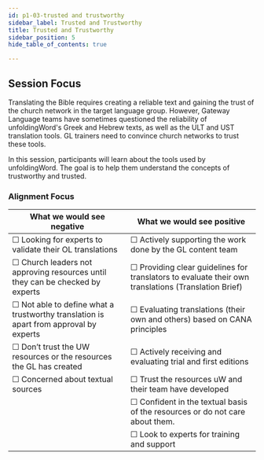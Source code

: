 ```yaml
---
id: p1-03-trusted and trustworthy
sidebar_label: Trusted and Trustworthy
title: Trusted and Trustworthy
sidebar_position: 5
hide_table_of_contents: true

---
```

## Session Focus

Translating the Bible requires creating a reliable text and gaining the trust of the church network in the target language group. However, Gateway Language teams have sometimes questioned the reliability of unfoldingWord's Greek and Hebrew texts, as well as the ULT and UST translation tools. GL trainers need to convince church networks to trust these tools.

In this session, participants will learn about the tools used by unfoldingWord. The goal is to help them understand the concepts of trustworthy and trusted. 

### Alignment Focus

| **What we would see negative**                                                                        | **What we would see positive**                                                                                  |
|-------------------------------------------------------------------------------------------------------|-----------------------------------------------------------------------------------------------------------------|
| &#9744; Looking for experts to validate their OL translations                                         | &#9744; Actively supporting the work done by the GL content team                                                |
| &#9744; Church leaders not approving resources until they can be checked by experts                   | &#9744; Providing clear guidelines for translators to evaluate their own translations (Translation Brief)       |
| &#9744; Not able to define what a trustworthy translation is apart from approval by experts           | &#9744; Evaluating translations (their own and others) based on CANA principles                                 |
| &#9744; Don’t trust the UW resources or the resources the GL has created                              | &#9744; Actively receiving and evaluating trial and first editions                                              |
| &#9744; Concerned about textual sources                                                               | &#9744; Trust the resources uW and their team have developed                                                    |
|                                                                                                       | &#9744; Confident in the textual basis of the resources or do not care about them.                              |
|                                                                                                       | &#9744; Look to experts for training and support                                                                |